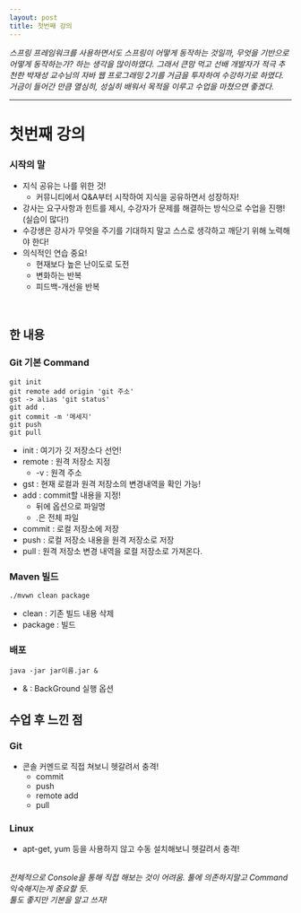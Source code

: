 ```yaml
---
layout: post
title: 첫번째 강의
---
```


*스프링 프레임워크를 사용하면서도 스프링이 어떻게 동작하는 것일까, 무엇을 기반으로 어떻게 동작하는가? 하는 생각을 많이하였다. 그래서 큰맘 먹고 선배 개발자가 적극 추천한 박재성 교수님의 자바 웹 프로그래밍 2기를 거금을 투자하여 수강하기로 하였다.<br>거금이 들어간 만큼 열심히, 성실히 배워서 목적을 이루고 수업을 마쳤으면 좋겠다.*

---

첫번째 강의
===========

### 시작의 말

-	지식 공유는 나를 위한 것!
	-	커뮤니티에서 Q&A부터 시작하여 지식을 공유하면서 성장하자!
-	강사는 요구사항과 힌트를 제시, 수강자가 문제를 해결하는 방식으로 수업을 진행!(실습이 많다!)
-	수강생은 강사가 무엇을 주기를 기대하지 말고 스스로 생각하고 깨닫기 위해 노력해야 한다!
-	의식적인 연습 중요!
	-	현재보다 높은 난이도로 도전
	-	변화하는 반복
	-	피드백-개선을 반복

<br>

한 내용
-------

### Git 기본 Command

```
git init
git remote add origin 'git 주소'
gst -> alias 'git status'
git add .
git commit -m '메세지'
git push
git pull
```

-	init : 여기가 깃 저장소다 선언!
-	remote : 원격 저장소 지정
	-	-v : 원격 주소
-	gst : 현재 로컬과 원격 저장소의 변경내역을 확인 가능!
-	add : commit할 내용을 지정!
	-	뒤에 옵션으로 파일명
	-	.은 전체 파일
-	commit : 로컬 저장소에 저장
-	push : 로컬 저장소 내용을 원격 저장소로 저장
-	pull : 원격 저장소 변경 내역을 로컬 저장소로 가져온다.

### Maven 빌드

```
./mvwn clean package
```

-	clean : 기존 빌드 내용 삭제
-	package : 빌드

### 배포

```
java -jar jar이름.jar &
```

-	& : BackGround 실행 옵션

수업 후 느낀 점
---------------

### Git

-	콘솔 커멘드로 직접 쳐보니 헷갈려서 충격!
	-	commit
	-	push
	-	remote add
	-	pull

### Linux

-	apt-get, yum 등을 사용하지 않고 수동 설치해보니 헷갈려서 충격!

<br>*전체적으로 Console을 통해 직접 해보는 것이 어려움. 툴에 의존하지말고 Command 익숙해지는게 중요할 듯.<br>툴도 좋지만 기본을 알고 쓰자!*
